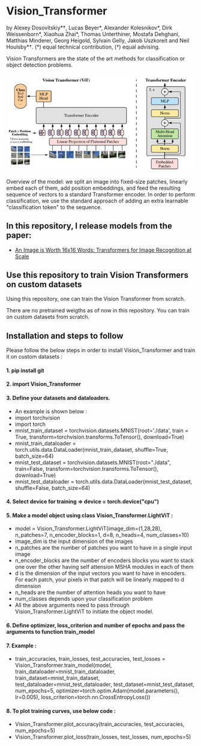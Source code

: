 # Vision_Transformer
by Alexey Dosovitskiy\*†, Lucas Beyer\*, Alexander Kolesnikov\*, Dirk
Weissenborn\*, Xiaohua Zhai\*, Thomas Unterthiner, Mostafa Dehghani, Matthias
Minderer, Georg Heigold, Sylvain Gelly, Jakob Uszkoreit and Neil Houlsby\*†.
(\*) equal technical contribution, (†) equal advising.

Vision Transformers are the state of the art methods for classification or object detection problems.

![Figure 1 from paper](vit_figure.png)

Overview of the model: we split an image into fixed-size patches, linearly embed
each of them, add position embeddings, and feed the resulting sequence of
vectors to a standard Transformer encoder. In order to perform classification,
we use the standard approach of adding an extra learnable "classification token"
to the sequence.

## In this repository, I release models from the paper:

- [An Image is Worth 16x16 Words: Transformers for Image Recognition at Scale](https://arxiv.org/abs/2010.11929)

## Use this repository to train Vision Transformers on custom datasets
Using this repository, one can train the Vision Transformer from scratch. 

There are no pretrained weigths as of now in this repository. You can train on custom datasets from scratch.

## Installation and steps to follow
Please follow the below steps in order to install Vision_Transformer and train it on custom datasets :
#### 1. pip install git

#### 2. import Vision_Transformer

#### 3. Define your datasets and dataloaders. 
- An example is shown below :
- import torchvision
- import torch
- mnist_train_dataset = torchvision.datasets.MNIST(root='./data', train = True, transform=torchvision.transforms.ToTensor(), download=True)
- mnist_train_dataloader = torch.utils.data.DataLoader(mnist_train_dataset, shuffle=True, batch_size=64)
- mnist_test_dataset = torchvision.datasets.MNIST(root="./data", train=False, transform=torchvision.transforms.ToTensor(), download=True)
- mnist_test_dataloader = torch.utils.data.DataLoader(mnist_test_dataset, shuffle=False, batch_size=64)

#### 4. Select device for training => device = torch.device("cpu")

#### 5. Make a model object using class Vision_Transformer.LightViT :
- model = Vision_Transformer.LightViT(image_dim=(1,28,28), n_patches=7, n_encoder_blocks=1, d=8, n_heads=4, num_classes=10)
- image_dim is the input dimension of the images
- n_patches are the number of patches you want to have in a single input image
- n_encoder_blocks are the number of encoders blocks you want to stack one over the other having self attension MSHA modules in each of them
- d is the dimension of the input vectors you want to have in encoders. For each patch, your pixels in that patch will be linearly mapped to d dimension
- n_heads are the number of attention heads you want to have
- num_classes depends upon your classification problem
- All the above arguments need to pass through Vision_Transformer.LightViT to initiate the object model.

#### 6. Define optimizer, loss_criterion and number of epochs and pass the arguments to function train_model

#### 7. Example : 
- train_accuracies, train_losses, test_accuracies, test_losses = Vision_Transformer.train_model(model, train_dataloader=mnist_train_dataloader, train_dataset=mnist_train_dataset, test_dataloader=mnist_test_dataloader, test_dataset=mnist_test_dataset, num_epochs=5, optimizer=torch.optim.Adam(model.parameters(), lr=0.005), loss_criterion=torch.nn.CrossEntropyLoss())

#### 8. To plot training curves, use below code :
- Vision_Transformer.plot_accuracy(train_accuracies, test_accuracies, num_epochs=5)
- Vision_Transformer.plot_loss(train_losses, test_losses, num_epochs=5)
